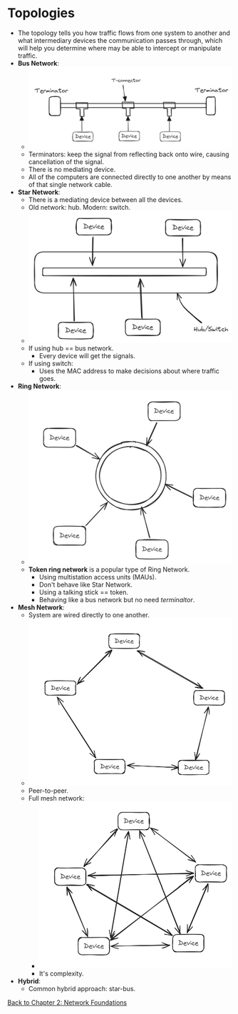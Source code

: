 # Topologies

- The topology tells you how traffic flows from one system to another and what intermediary devices the communication passes through, which will help you determine where may be able to intercept or manipulate traffic.
- **Bus Network**:
    - ![bus-network-image](./bus-network-image.png)
	- Terminators: keep the signal from reflecting back onto wire, causing cancellation of the signal.
	- There is no mediating device.
	- All of the computers are connected directly to one another by means of that single network cable.
- **Star Network**:
	- There is a mediating device between all the devices.
	- Old network: hub. Modern: switch.
    - ![star-network-image](star-network-image.png)
	- If using hub == bus network.
		- Every device will get the signals.
	- If using switch:
		- Uses the MAC address to make decisions about where traffic goes.
- **Ring Network**:
    - ![ring-network](ring-network-image.png)
	- **Token ring network** is a popular type of Ring Network.
		- Using multistation access units  (MAUs).
		- Don't behave like Star Network.
		- Using a talking stick == token.
		- Behaving like a bus network but no need *terminaltor*.
- **Mesh Network**:
	- System are wired directly to one another.
    - ![mesh-network](./mesh-network-image.png)
	- Peer-to-peer.
	- Full mesh network: 
        - ![Full mesh network](./full-mesh-network-image.png)
		- It's complexity.
- **Hybrid**:
	- Common hybrid approach: star-bus.

[Back to Chapter 2: Network Foundations](../ceh.md#chapter%202%20network%20foundations)